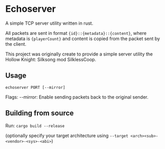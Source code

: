 # Echoserver

A simple TCP server utility written in rust.

All packets are sent in format `{id}::{metadata}::{content}`,
where metadata is `{playerCount}` and content is copied from the packet sent by the client.

This project was originally create to provide a simple server utility the Hollow Knight: Silksong mod SilklessCoop.

## Usage

`echoserver PORT [--mirror]`

Flags:
--mirror: Enable sending packets back to the original sender.

## Building from source

Run: `cargo build --release`

(optionally specify your target architecture using `--target <arch><sub>-<vendor>-<sys>-<abi>`)
